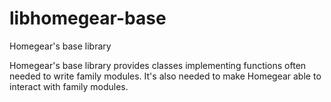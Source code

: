 # libhomegear-base
Homegear's base library

Homegear's base library provides classes implementing functions often needed to write family modules. It's also needed to make Homegear able to interact with family modules.